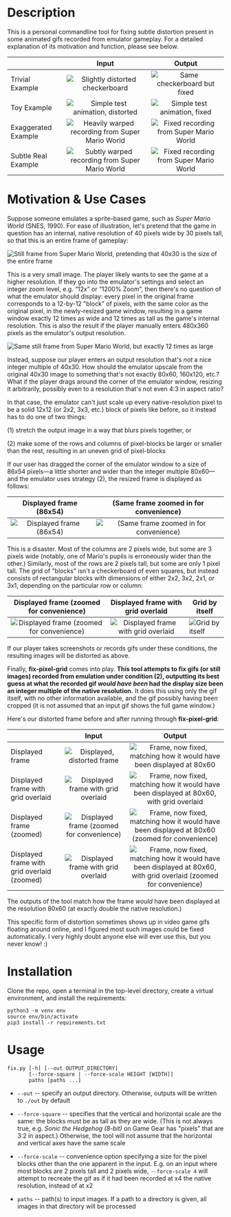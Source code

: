 # Description

This is a personal commandline tool for fixing subtle distortion present in some animated gifs recorded from emulator gameplay. For a detailed explanation of its motivation and function, please see below.

|                     |                                      Input                                      |                                  Output                                 |
|---------------------|:-------------------------------------------------------------------------------:|:-----------------------------------------------------------------------:|
| Trivial Example     |           ![Slightly distorted checkerboard](examples/trivial_in.gif)           |         ![Same checkerboard but fixed](examples/trivial_out.gif)        |
| Toy Example         |             ![Simple test animation, distorted](examples/toy_in.gif)            |          ![Simple test animation, fixed](examples/toy_out.gif)          |
| Exaggerated Example | ![Heavily warped recording from Super Mario World](examples/exaggerated_in.gif) | ![Fixed recording from Super Mario World](examples/exaggerated_out.gif) |
| Subtle Real Example |     ![Subtly warped recording from Super Mario World](examples/real_in.gif)     |     ![Fixed recording from Super Mario World](examples/real_out.gif)    |

# Motivation & Use Cases

Suppose someone emulates a sprite-based game, such as _Super Mario World_ (SNES, 1990). For ease of illustration, let's pretend that the game in question has an internal, native resolution of 40 pixels wide by 30 pixels tall, so that this is an entire frame of gameplay:

![Still frame from Super Mario World, pretending that 40x30 is the size of the entire frame](examples/mario.png)

This is a very small image. The player likely wants to see the game at a higher resolution. If they go into the emulator's settings and select an integer zoom level, e.g. “12x” or “1200% Zoom”, then there's no question of what the emulator should display: every pixel in the original frame corresponds to a 12-by-12 "block" of pixels, with the same color as the original pixel, in the newly-resized game window, resulting in a game window exactly 12 times as wide and 12 times as tall as the game's internal resolution. This is also the result if the player manually enters 480x360 pixels as the emulator's output resolution.

![Same still frame from Super Mario World, but exactly 12 times as large](examples/mario_x12.png)

Instead, suppose our player enters an output resolution that's _not_ a nice integer multiple of 40x30. How should the emulator upscale from the original 40x30 image to something that's not exactly 80x60, 160x120, etc.? What if the player drags around the corner of the emulator window, resizing it arbitrarily, possibly even to a resolution that's not even 4:3 in aspect ratio?

In that case, the emulator can't just scale up every native-resolution pixel to be a solid 12x12 (or 2x2, 3x3, etc.) block of pixels like before, so it instead has to do one of two things:

(1) stretch the output image in a way that blurs pixels together, or

(2) make some of the rows and columns of pixel-blocks be larger or smaller than the rest, resulting in an uneven grid of pixel-blocks

If our user has dragged the corner of the emulator window to a size of 86x54 pixels—a little shorter and wider than the integer multiple 80x60—and the emulator uses strategy (2), the resized frame is displayed as follows:

|                Displayed frame (86x54)               |                 (Same frame zoomed in for convenience)                 |
|:----------------------------------------------------:|:----------------------------------------------------------------------:|
| ![Displayed frame (86x54)](examples/mario_86x54.png) | ![(Same frame zoomed in for convenience)](examples/mario_86x54_x6.png) |

This is a disaster. Most of the columns are 2 pixels wide, but some are 3 pixels wide (notably, one of Mario's pupils is erroneously wider than the other.)  Similarly, most of the rows are 2 pixels tall, but some are only 1 pixel tall. The grid of "blocks" isn't a checkerboard of even squares, but instead consists of rectangular blocks with dimensions of either 2x2, 3x2, 2x1, or 3x1, depending on the particular row or column:

|                 Displayed frame (zoomed for convenience)                 |                      Displayed frame with grid overlaid                     | Grid by itself                                      |
|:------------------------------------------------------------------------:|:---------------------------------------------------------------------------:|-----------------------------------------------------|
| ![Displayed frame (zoomed for convenience)](examples/mario_86x54_x6.png) | ![Displayed frame with grid overlaid](examples/mario_86x54_animated_x6.gif) | ![Grid by itself](examples/mario_grid_86x54_x6.png) |


If our player takes screenshots or records gifs under these conditions, the resulting images will be distorted as above.

Finally, **fix-pixel-grid** comes into play. **This tool attempts to fix gifs (or still images) recorded from emulation under condition (2), outputting its best guess at what the recorded gif _would have been_ had the display size been an integer multiple of the native resolution.** It does this using only the gif itself, with no other information available, and the gif possibly having been cropped (it is not assumed that an input gif shows the full game window.)

Here's our distorted frame before and after running through **fix-pixel-grid**:

|                                             |                                    Input                                    |                                                                               Output                                                                              |
|---------------------------------------------|:---------------------------------------------------------------------------:|:-----------------------------------------------------------------------------------------------------------------------------------------------------------------:|
| Displayed frame                             | ![Displayed, distorted frame](examples/mario_86x54.png)                     | ![Frame, now fixed, matching how it would have been displayed at 80x60](examples/mario_86x54_output.png)                                                          |
| Displayed frame with grid overlaid          | ![Displayed frame with grid overlaid](examples/mario_86x54_animated.gif)    | ![Frame, now fixed, matching how it would have been displayed at 80x60, with grid overlaid](examples/mario_86x54_animated_output.gif)                             |
| Displayed frame (zoomed)                    | ![Displayed frame (zoomed for convenience)](examples/mario_86x54_x6.png)    | ![Frame, now fixed, matching how it would have been displayed at 80x60 (zoomed for convenience)](examples/mario_86x54_x6_output.png)                                 |
| Displayed frame with grid overlaid (zoomed) | ![Displayed frame with grid overlaid](examples/mario_86x54_animated_x6.gif) | ![Frame, now fixed, matching how it would have been displayed at 80x60, with grid overlaid (zoomed for convenience)](examples/mario_86x54_animated_x6_output.gif) |

The outputs of the tool match how the frame _would_ have been displayed at the resolution 80x60 (at exactly double the native resolution.)

This specific form of distortion sometimes shows up in video game gifs floating around online, and I figured most such images could be fixed automatically. I very highly doubt anyone else will ever use this, but you never know! :)

# Installation

Clone the repo, open a terminal in the top-level directory, create a virtual environment, and install the requirements:
```
python3 -m venv env
source env/bin/activate
pip3 install -r requirements.txt
```

# Usage
```
fix.py [-h] [--out OUTPUT_DIRECTORY]
       [--force-square | --force-scale HEIGHT [WIDTH]]
       paths [paths ...]
```

- `--out` -- specify an output directory. Otherwise, outputs will be written to `./out` by default

- `--force-square` -- specifies that the vertical and horizontal scale are the same: the blocks must be as tall as they are wide. (This is not always true, e.g. _Sonic the Hedgehog (8-bit)_ on Game Gear has "pixels" that are 3:2 in aspect.) Otherwise, the tool will not assume that the horizontal and vertical axes have the same scale

- `--force-scale` -- convenience option specifying a size for the pixel blocks other than the one apparent in the input. E.g. on an input where most blocks are 2 pixels tall and 2 pixels wide, `--force-scale 4` will attempt to recreate the gif as if it had been recorded at x4 the native resolution, instead of at x2

- `paths` -- path(s) to input images. If a path to a directory is given, all images in that directory will be processed